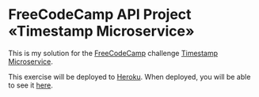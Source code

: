 # FreeCodeCamp API Project «Timestamp Microservice»

This is my solution for the [FreeCodeCamp](http://freecodecamp.com) challenge
[Timestamp Microservice](https://www.freecodecamp.com/challenges/timestamp-microservice).

This exercise will be deployed to [Heroku](https://heroku.com/). When deployed,
you will be able to see it
[here](https://soulchainer-timestamp-ms.herokuapp.com).
